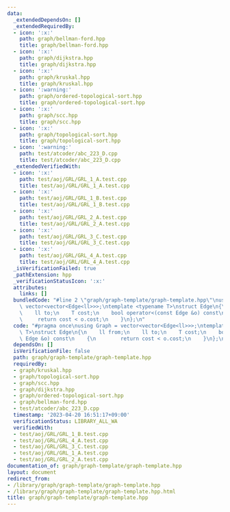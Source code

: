 ```yaml
---
data:
  _extendedDependsOn: []
  _extendedRequiredBy:
  - icon: ':x:'
    path: graph/bellman-ford.hpp
    title: graph/bellman-ford.hpp
  - icon: ':x:'
    path: graph/dijkstra.hpp
    title: graph/dijkstra.hpp
  - icon: ':x:'
    path: graph/kruskal.hpp
    title: graph/kruskal.hpp
  - icon: ':warning:'
    path: graph/ordered-topological-sort.hpp
    title: graph/ordered-topological-sort.hpp
  - icon: ':x:'
    path: graph/scc.hpp
    title: graph/scc.hpp
  - icon: ':x:'
    path: graph/topological-sort.hpp
    title: graph/topological-sort.hpp
  - icon: ':warning:'
    path: test/atcoder/abc_223_D.cpp
    title: test/atcoder/abc_223_D.cpp
  _extendedVerifiedWith:
  - icon: ':x:'
    path: test/aoj/GRL/GRL_1_A.test.cpp
    title: test/aoj/GRL/GRL_1_A.test.cpp
  - icon: ':x:'
    path: test/aoj/GRL/GRL_1_B.test.cpp
    title: test/aoj/GRL/GRL_1_B.test.cpp
  - icon: ':x:'
    path: test/aoj/GRL/GRL_2_A.test.cpp
    title: test/aoj/GRL/GRL_2_A.test.cpp
  - icon: ':x:'
    path: test/aoj/GRL/GRL_3_C.test.cpp
    title: test/aoj/GRL/GRL_3_C.test.cpp
  - icon: ':x:'
    path: test/aoj/GRL/GRL_4_A.test.cpp
    title: test/aoj/GRL/GRL_4_A.test.cpp
  _isVerificationFailed: true
  _pathExtension: hpp
  _verificationStatusIcon: ':x:'
  attributes:
    links: []
  bundledCode: "#line 2 \"graph/graph-template/graph-template.hpp\"\nusing Graph =\
    \ vector<vector<Edge<ll>>>;\ntemplate <typename T>\nstruct Edge\n{\n    ll from;\n\
    \    ll to;\n    T cost;\n    bool operator<(const Edge &o) const\n    {\n   \
    \     return cost < o.cost;\n    }\n};\n"
  code: "#pragma once\nusing Graph = vector<vector<Edge<ll>>>;\ntemplate <typename\
    \ T>\nstruct Edge\n{\n    ll from;\n    ll to;\n    T cost;\n    bool operator<(const\
    \ Edge &o) const\n    {\n        return cost < o.cost;\n    }\n};\n"
  dependsOn: []
  isVerificationFile: false
  path: graph/graph-template/graph-template.hpp
  requiredBy:
  - graph/kruskal.hpp
  - graph/topological-sort.hpp
  - graph/scc.hpp
  - graph/dijkstra.hpp
  - graph/ordered-topological-sort.hpp
  - graph/bellman-ford.hpp
  - test/atcoder/abc_223_D.cpp
  timestamp: '2023-04-20 16:51:17+09:00'
  verificationStatus: LIBRARY_ALL_WA
  verifiedWith:
  - test/aoj/GRL/GRL_1_B.test.cpp
  - test/aoj/GRL/GRL_4_A.test.cpp
  - test/aoj/GRL/GRL_3_C.test.cpp
  - test/aoj/GRL/GRL_1_A.test.cpp
  - test/aoj/GRL/GRL_2_A.test.cpp
documentation_of: graph/graph-template/graph-template.hpp
layout: document
redirect_from:
- /library/graph/graph-template/graph-template.hpp
- /library/graph/graph-template/graph-template.hpp.html
title: graph/graph-template/graph-template.hpp
---
```

